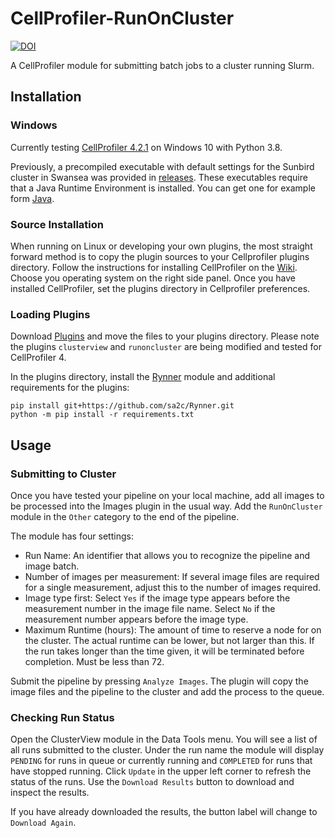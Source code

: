 # CellProfiler-RunOnCluster 
[![DOI](https://zenodo.org/badge/DOI/10.5281/zenodo.3275888.svg)](https://doi.org/10.5281/zenodo.3275888)

A CellProfiler module for submitting batch jobs to a cluster running Slurm.

## Installation
### Windows
Currently testing [CellProfiler 4.2.1](https://cellprofiler.org/releases) on Windows 10 with Python 3.8.

Previously, a precompiled executable with default settings for the Sunbird cluster in Swansea was provided in [releases](https://github.com/sa2c/CellProfiler-RunOnCluster/releases/download/v1.0/CellProfiler.exe). These executables require that a Java Runtime Environment is installed. You can get one for example form [Java](https://www.java.com/en/download/). 

### Source Installation
When running on Linux or developing your own plugins, the most straight forward method is to copy the plugin sources to your Cellprofiler plugins directory. Follow the instructions for installing CellProfiler on the [Wiki](https://github.com/CellProfiler/CellProfiler/wiki). Choose you operating system on the right side panel. Once you have installed CellProfiler, set the plugins directory in Cellprofiler preferences. 

### Loading Plugins
Download [Plugins](https://github.com/sa2c/CellProfiler-RunOnCluster/archive/CellProfiler4.zip) and move the files to your plugins directory. Please note the plugins ``clusterview`` and ``runoncluster`` are being modified and tested for CellProfiler 4.

In the plugins directory, install the [Rynner](https://github.com/sa2c/Rynner) module and additional requirements for the plugins:
```
pip install git+https://github.com/sa2c/Rynner.git
python -m pip install -r requirements.txt
```

## Usage
### Submitting to Cluster
Once you have tested your pipeline on your local machine, add all images to be processed into the Images plugin in the usual way. Add the `RunOnCluster` module in the `Other` category to the end of the pipeline.

The module has four settings:
 * Run Name: An identifier that allows you to recognize the pipeline and image batch.
 * Number of images per measurement: If several image files are required for a single measurement, adjust this to the number of images required.
 * Image type first: Select `Yes` if the image type appears before the measurement number in the image file name. Select `No` if the measurement number appears before the image type.
 * Maximum Runtime (hours): The amount of time to reserve a node for on the cluster. The actual runtime can be lower, but not larger than this. If the run takes longer than the time given, it will be terminated before completion. Must be less than 72.

Submit the pipeline by pressing `Analyze Images`. The plugin will copy the image files and the pipeline to the cluster and add the process to the queue.

### Checking Run Status

Open the ClusterView module in the Data Tools menu. You will see a list of all runs submitted to the cluster. Under the run name the module will display `PENDING` for runs in queue or currently running and `COMPLETED` for runs that have stopped running. Click `Update` in the upper left corner to refresh the status of the runs. Use the `Download Results` button to download and inspect the results.

If you have already downloaded the results, the button label will change to `Download Again`.
